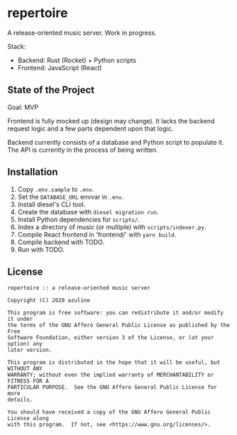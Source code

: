# repertoire

A release-oriented music server. Work in progress.

Stack:

- Backend: Rust (Rocket) + Python scripts
- Frontend: JavaScript (React)

## State of the Project

Goal: MVP

Frontend is fully mocked up (design may change). It lacks the backend request
logic and a few parts dependent upon that logic.

Backend currently consists of a database and Python script to populate it. The
API is currently in the process of being written.

## Installation

1. Copy `.env.sample` to `.env`.
2. Set the `DATABASE_URL` envvar in `.env`.
3. Install diesel's CLI tool.
4. Create the database with `diesel migration run`.
5. Install Python dependencies for `scripts/`.
6. Index a directory of music (or multiple) with `scripts/indexer.py`.
7. Compile React frontend in 'frontend/' with `yarn build`.
8. Compile backend with TODO.
9. Run with TODO.

## License

```
repertoire :: a release-oriented music server

Copyright (C) 2020 azuline

This program is free software: you can redistribute it and/or modify it under
the terms of the GNU Affero General Public License as published by the Free
Software Foundation, either version 3 of the License, or (at your option) any
later version.

This program is distributed in the hope that it will be useful, but WITHOUT ANY
WARRANTY; without even the implied warranty of MERCHANTABILITY or FITNESS FOR A
PARTICULAR PURPOSE.  See the GNU Affero General Public License for more
details.

You should have received a copy of the GNU Affero General Public License along
with this program.  If not, see <https://www.gnu.org/licenses/>.
```
